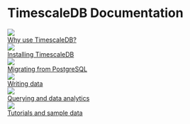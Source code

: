 <h1>TimescaleDB Documentation</h1>

<div class="test-chooser__cyoa-menu">
  <a href="/introduction">
    <div class="cyoa-button">
      <img src="/assets/images/welcome-1-why.png" class="cyoa-icon">
      <div class="test-chooser__cyoa-menu-label">Why use TimescaleDB?</div>
    </div>
  </a>
  <a href="/getting-started/installation">
    <div class="cyoa-button">
      <img src="/assets/images/welcome-2-install.png" class="cyoa-icon">
      <div class="test-chooser__cyoa-menu-label">Installing TimescaleDB</div>
    </div>
  </a>
  <a href="/getting-started/migrating-data">
    <div class="cyoa-button">
      <img src="/assets/images/welcome-3-postgresql.png" class="cyoa-icon">
      <div class="test-chooser__cyoa-menu-label">Migrating from PostgreSQL</div>
    </div>
  </a>
</div>
<div class="test-chooser__cyoa-menu">
  <a href="/api#insert">
    <div class="cyoa-button">
      <img src="/assets/images/welcome-4-data.png" class="cyoa-icon">
      <div class="test-chooser__cyoa-menu-label">Writing data</div>
    </div>
  </a>
  <a href="/api#select">
    <div class="cyoa-button">
      <img src="/assets/images/welcome-5-analytics.png" class="cyoa-icon">
      <div class="test-chooser__cyoa-menu-label">Querying and data analytics</div>
    </div>
  </a>
  <a href="/tutorials">
    <div class="cyoa-button">
      <img src="/assets/images/welcome-6-admin.png" class="cyoa-icon">
      <div class="test-chooser__cyoa-menu-label">Tutorials and sample data</div>
    </div>
  </a>
</div>
